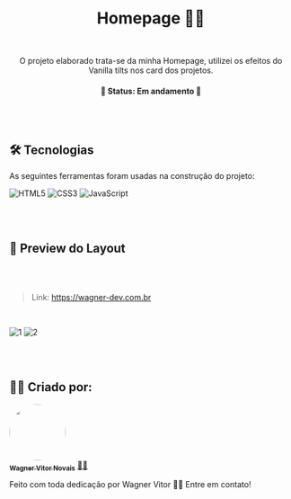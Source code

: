 <h1 align="center">Homepage 👨‍💻</h1>

<br>

<p align="center">O projeto elaborado trata-se da minha Homepage, utilizei os efeitos do Vanilla tilts nos card dos projetos. </p>
<h4 align="center"> 
	🚧 Status: Em andamento  🚧
</h4>

<br>
<br>

## 🛠 Tecnologias

As seguintes ferramentas foram usadas na construção do projeto:

![HTML5](https://img.shields.io/badge/html5-%23E34F26.svg?style=for-the-badge&logo=html5&logoColor=white)
![CSS3](https://img.shields.io/badge/css3-%231572B6.svg?style=for-the-badge&logo=css3&logoColor=white)
![JavaScript](https://img.shields.io/badge/javascript-%23323330.svg?style=for-the-badge&logo=javascript&logoColor=%23F7DF1E)

<br>
<br>

## 🎨 Preview do Layout

<br>
<br>

>Link: https://wagner-dev.com.br

<br>

![1](https://user-images.githubusercontent.com/89936463/183449799-2dbcf696-a815-4a9a-98ae-5f209d988723.PNG)
![2](https://user-images.githubusercontent.com/89936463/183449836-8994aa6c-6a42-4313-8537-9e4226aa3402.PNG)

<br>
<br>


## 👩‍💻 Criado por:

<a href="https://www.linkedin.com/in/wagner-vitor-novais">
 <img style="border-radius: 50%;" src="https://avatars.githubusercontent.com/u/89936463?s=400&u=e299a61a15d52f1558fb44bd041f81fcbaa06b41&v=4" width="100px;" alt=""/>
 <br />
 <sub><b>Wagner Vitor Novais</b></sub></a> <a href="https://github.com/Tsukhiro" title="Wagner">👩‍💻</a>

<br>

Feito com toda dedicação por Wagner Vitor 👋🏽 Entre em contato!
 

 

